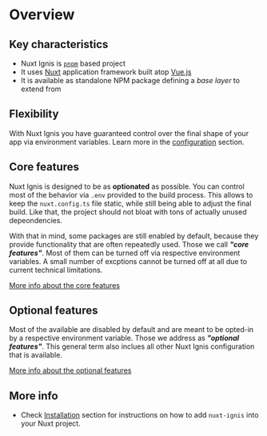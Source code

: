 # Overview

## Key characteristics

- Nuxt Ignis is [`pnpm`](https://pnpm.io/) based project
- It uses [Nuxt](https://nuxt.com/) application framework built atop [Vue.js](https://vuejs.org/)
- It is available as standalone NPM package defining a _base layer_ to extend from

## Flexibility

With Nuxt Ignis you have guaranteed control over the final shape of your app via environment variables. Learn more in the [configuration](/2-1-configuration) section.

## Core features

Nuxt Ignis is designed to be as **optionated** as possible. You can control most of the behavior via `.env` provided to the build process. This allows to keep the `nuxt.config.ts` file static, while still being able to adjust the final build. Like that, the project should not bloat with tons of actually unused depeondencies.

With that in mind, some packages are still enabled by default, because they provide functionality that are often repeatedly used. Those we call _**"core features"**_. Most of them can be turned off via respective environment variables. A small number of excptions cannot be turned off at all due to current technical limitations.

[More info about the core features](/2-2-core-features)

## Optional features

Most of the available are disabled by default and are meant to be opted-in by a respective environment variable. Those we address as _**"optional features"**_. This general term also inclues all other Nuxt Ignis configuration that is available.

[More info about the optional features](/2-3-optional-features)

## More info

- Check [Installation](/1-3-installation) section for instructions on how to add `nuxt-ignis` into your Nuxt project.
